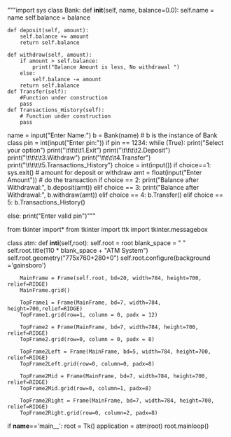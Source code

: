 """import sys
class Bank:
    def __init__(self, name, balance=0.0):
        self.name = name
        self.balance = balance

    def deposit(self, amount):
        self.balance += amount
        return self.balance

    def withdraw(self, amount):
        if amount > self.balance:
            print("Balance Amount is less, No withdrawal ")
        else:
            self.balance -= amount
        return self.balance
    def Transfer(self):
        #Function under construction
        pass
    def Transactions_History(self):
        # Function under construction
        pass

name = input("Enter Name:")
b = Bank(name)  # b is the instance of Bank class
pin = int(input("Enter pin:"))
if pin == 1234:
    while (True):
        print("Select your option")
        print("\t\t\t\t1.Exit")
        print("\t\t\t\t2.Deposit")
        print("\t\t\t\t3.Withdraw")
        print("\t\t\t\t4.Transfer")
        print("\t\t\t\t5.Transactions_History")
        choice = int(input())
        if choice==1:
            sys.exit()
        # amount for deposit or withdraw
        amt = float(input("Enter Amount"))
        # do the transaction
        if choice == 2:
            print("Balance after Withdrawal:", b.deposit(amt))
        elif choice == 3:
            print("Balance after Withdrawal:", b.withdraw(amt))
        elif choice == 4:
            b.Transfer()
        elif choice == 5:
            b.Transactions_History()


else:
    print("Enter valid pin")"""

from tkinter import*
from tkinter import ttk
import tkinter.messagebox

class atm:
    def __inti__(self,root):
        self.root = root
        blank_space = " "
        self.root.title(110 * blank_space + "ATM System")
        self.root.geometry("775x760+280+0")
        self.root.configure(background ='gainsboro')

        MainFrame = Frame(self.root, bd=20, width=784, height=700, relief=RIDGE)
        MainFrame.grid()

        TopFrame1 = Frame(MainFrame, bd=7, width=784, height=700,relief=RIDGE)
        TopFrame1.grid(row=1, column = 0, padx = 12)

        TopFrame2 = Frame(MainFrame, bd=7, width=784, height=700, relief=RIDGE)
        TopFrame2.grid(row=0, column = 0, padx = 8)

        TopFrame2Left = Frame(MainFrame, bd=5, width=784, height=700, relief=RIDGE)
        TopFrame2Left.grid(row=0, column=0, padx=8)

        TopFrame2Mid = Frame(MainFrame, bd=7, width=784, height=700, relief=RIDGE)
        TopFrame2Mid.grid(row=0, column=1, padx=8)

        TopFrame2Right = Frame(MainFrame, bd=7, width=784, height=700, relief=RIDGE)
        TopFrame2Right.grid(row=0, column=2, padx=8)


if __name__=='main__':
    root = Tk()
    application = atm(root)
    root.mainloop()

